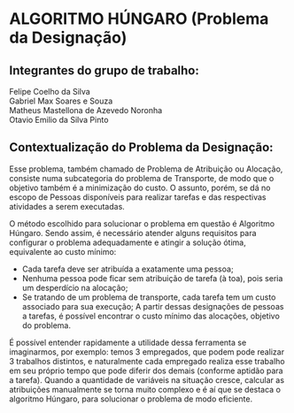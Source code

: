 # ALGORITMO HÚNGARO (Problema da Designação)

## Integrantes do grupo de trabalho:

Felipe Coelho da Silva<br>
Gabriel Max Soares e Souza<br>
Matheus Mastellona de Azevedo Noronha<br>
Otavio Emilio da Silva Pinto<br>

## Contextualização do <b>Problema da Designação</b>:

Esse problema, também chamado de Problema de Atribuição ou Alocação, consiste numa subcategoria do problema de Transporte, de modo que o objetivo também é a minimização do custo. O assunto, porém, se dá no escopo de Pessoas disponíveis para realizar tarefas e das respectivas atividades a serem executadas.<br>

O método escolhido para solucionar o problema em questão é Algoritmo Húngaro. Sendo assim, é necessário atender alguns requisitos para configurar o problema adequadamente e atingir a solução ótima, equivalente ao custo mínimo:
* Cada tarefa deve ser atribuída a exatamente uma pessoa;
* Nenhuma pessoa pode ficar sem atribuição de tarefa (à toa), pois seria um desperdício na alocação;
* Se tratando de um problema de transporte, cada tarefa tem um custo associado para sua execução;
A partir dessas designações de pessoas a tarefas, é possível encontrar o custo mínimo das alocações, objetivo do problema.

É possível entender rapidamente a utilidade dessa ferramenta se imaginarmos, por exemplo: temos 3 empregados, que podem pode realizar 3 trabalhos distintos, e naturalmente cada empregado realiza esse trabalho em seu próprio tempo que pode diferir dos demais (conforme aptidão para a tarefa). Quando a quantidade de variáveis na situação cresce, calcular as atribuições manualmente se torna muito complexo e é aí que se destaca o algoritmo Húngaro, para solucionar o problema de modo eficiente.
